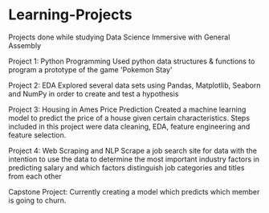 # Learning-Projects
Projects done while studying Data Science Immersive with General Assembly

Project 1: Python Programming
Used python data structures & functions to program a prototype of the game 'Pokemon Stay'

Project 2: EDA
Explored several data sets using Pandas, Matplotlib, Seaborn and NumPy in order to create and test a hypothesis 

Project 3: Housing in Ames Price Prediction
Created a machine learning model to predict the price of a house given certain characteristics. Steps included in this project were data cleaning, EDA, feature engineering and feature selection.

Project 4: Web Scraping and NLP
Scrape a job search site for data with the intention to use the data to determine the most important industry factors in predicting salary and which factors distinguish job categories and titles from each other

Capstone Project: 
Currently creating a model which predicts which member is going to churn.
